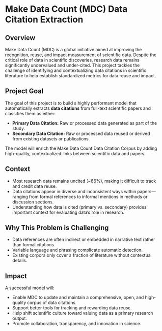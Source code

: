 # Make Data Count (MDC) Data Citation Extraction

## Overview

Make Data Count (MDC) is a global initiative aimed at improving the recognition, reuse, and impact measurement of scientific data. Despite the critical role of data in scientific discoveries, research data remains significantly undervalued and under-cited. This project tackles the challenge of identifying and contextualizing data citations in scientific literature to help establish standardized metrics for data reuse and impact.

## Project Goal

The goal of this project is to build a highly performant model that automatically extracts **data citations** from full-text scientific papers and classifies them as either:

- **Primary Data Citation:** Raw or processed data generated as part of the study.
- **Secondary Data Citation:** Raw or processed data reused or derived from existing datasets or publications.

The model will enrich the Make Data Count Data Citation Corpus by adding high-quality, contextualized links between scientific data and papers.

## Context

- Most research data remains uncited (~86%), making it difficult to track and credit data reuse.
- Data citations appear in diverse and inconsistent ways within papers—ranging from formal references to informal mentions in methods or discussion sections.
- Understanding how data is cited (primary vs. secondary) provides important context for evaluating data’s role in research.

## Why This Problem is Challenging

- Data references are often indirect or embedded in narrative text rather than formal citations.
- Variable language and phrasing complicate automatic detection.
- Existing corpora only cover a fraction of literature without contextual details.

## Impact

A successful model will:

- Enable MDC to update and maintain a comprehensive, open, and high-quality corpus of data citations.
- Support better tools for tracking and rewarding data reuse.
- Help shift scientific culture toward valuing data as a primary research output.
- Promote collaboration, transparency, and innovation in science.
